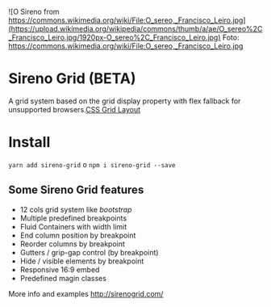 ![O Sireno from https://commons.wikimedia.org/wiki/File:O_sereo,_Francisco_Leiro.jpg](https://upload.wikimedia.org/wikipedia/commons/thumb/a/ae/O_sereo%2C_Francisco_Leiro.jpg/1920px-O_sereo%2C_Francisco_Leiro.jpg)
Foto: https://commons.wikimedia.org/wiki/File:O_sereo,_Francisco_Leiro.jpg

# Sireno Grid (BETA)

A grid system based on the grid display property with flex fallback for unsupported browsers.[CSS Grid Layout](https://blogs.igalia.com/mrego/2017/05/19/spanish-css-grid-layout-el-futuro-ya-esta-aqui/)

# Install

```yarn add sireno-grid```
o
```npm i sireno-grid --save```


## Some **Sireno Grid** features

* 12 cols grid system like *bootstrap*
* Multiple predefined breakpoints
* Fluid Containers with width limit
* End column position by breakpoint
* Reorder columns by breakpoint
* Gutters / grip-gap control (by breakpoint)
* Hide / visible elements by breakpoint
* Responsive 16:9 embed
* Predefined magin classes

More info and examples http://sirenogrid.com/
